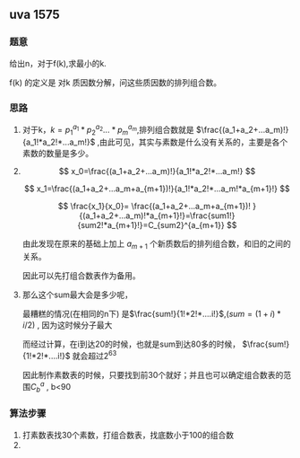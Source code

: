 ## uva 1575 

### 题意

给出n，对于f(k),求最小的k.

f(k) 的定义是 对k 质因数分解，问这些质因数的排列组合数。

### 思路

1. 对于k，$k=p_1^{a_1}*p_2^{a_2}...*p_m^{a_m}$,排列组合数就是 $\frac{(a_1+a_2+...a_m)!}{a_1!*a_2!*...a_m!}$ ,由此可见，其实与素数是什么没有关系的，主要是各个素数的数量是多少。

2.  
   $$
   x_0=\frac{(a_1+a_2+...a_m)!}{a_1!*a_2!*...a_m!}
   $$
   
   $$
   x_1=\frac{(a_1+a_2+...a_m+a_{m+1})!}{a_1!*a_2!*...a_m!*a_{m+1}!}
   $$
   
   $$
   \frac{x_1}{x_0}= \frac{(a_1+a_2+...a_m+a_{m+1})! }{(a_1+a_2+...a_m)!*a_{m+1}!}=\frac{sum1!}{sum2!*a_{m+1}!}=C_{sum2}^{a_{m+1}}
   $$
   

   由此发现在原来的基础上加上 $a_{m+1}$ 个新质数后的排列组合数，和旧的之间的关系。

   因此可以先打组合数表作为备用。

3. 那么这个sum最大会是多少呢，

   最糟糕的情况(在相同的n下) 是$\frac{sum!}{1!*2!*....i!}$,($sum=(1+i)*i/2$) , 因为这时候分子最大 

   而经过计算，在i到达20的时候，也就是sum到达80多的时候， $\frac{sum!}{1!*2!*....i!}$ 就会超过$2^{63}$

   因此制作素数表的时候，只要找到前30个就好；并且也可以确定组合数表的范围$C_b^a$ , b<90

   

   

### 算法步骤

1. 打素数表找30个素数，打组合数表，找底数小于100的组合数
2. 